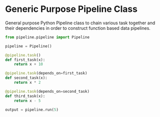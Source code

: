 # Generic Purpose Pipeline Class
General purpose Python Pipeline class to chain various task together and their dependencies in order to construct function based data pipelines. 

```python
from pipeline.pipeline import Pipeline

pipeline = Pipeline()

@pipeline.task()
def first_task(x):
    return x + 10

@pipeline.task(depends_on=first_task)
def second_task(x):
    return x * 2

@pipeline.task(depends_on=second_task)
def third_task(x):
    return x - 5

output = pipeline.run(5)
```